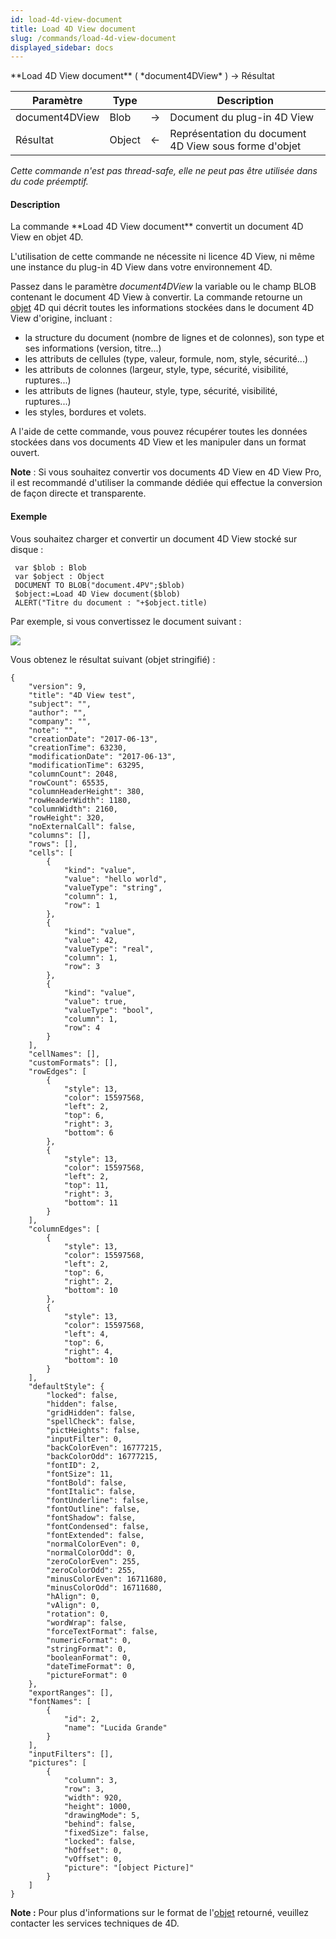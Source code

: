 ```yaml
---
id: load-4d-view-document
title: Load 4D View document
slug: /commands/load-4d-view-document
displayed_sidebar: docs
---
```


<!--REF #_command_.Load 4D View document.Syntax-->**Load 4D View document** ( *document4DView* ) -> Résultat<!-- END REF-->
<!--REF #_command_.Load 4D View document.Params-->
| Paramètre | Type |  | Description |
| --- | --- | --- | --- |
| document4DView | Blob | &#8594;  | Document du plug-in 4D View |
| Résultat | Object | &#8592; | Représentation du document 4D View sous forme d'objet |

<!-- END REF-->

*Cette commande n'est pas thread-safe, elle ne peut pas être utilisée dans du code préemptif.*


#### Description 

<!--REF #_command_.Load 4D View document.Summary-->La commande **Load 4D View document** convertit un document 4D View en objet 4D.<!-- END REF--> 

L'utilisation de cette commande ne nécessite ni licence 4D View, ni même une instance du plug-in 4D View dans votre environnement 4D. 

Passez dans le paramètre *document4DView* la variable ou le champ BLOB contenant le document 4D View à convertir. La commande retourne un [objet](# "Données structurées sous forme d'objet natif 4D") 4D qui décrit toutes les informations stockées dans le document 4D View d'origine, incluant :

* la structure du document (nombre de lignes et de colonnes), son type et ses informations (version, titre...)
* les attributs de cellules (type, valeur, formule, nom, style, sécurité...)
* les attributs de colonnes (largeur, style, type, sécurité, visibilité, ruptures...)
* les attributs de lignes (hauteur, style, type, sécurité, visibilité, ruptures...)
* les styles, bordures et volets.

A l'aide de cette commande, vous pouvez récupérer toutes les données stockées dans vos documents 4D View et les manipuler dans un format ouvert. 

**Note** : Si vous souhaitez convertir vos documents 4D View en 4D View Pro, il est recommandé d'utiliser la commande dédiée  qui effectue la conversion de façon directe et transparente. 

#### Exemple 

Vous souhaitez charger et convertir un document 4D View stocké sur disque :

```4d
 var $blob : Blob
 var $object : Object
 DOCUMENT TO BLOB("document.4PV";$blob)
 $object:=Load 4D View document($blob)
 ALERT("Titre du document : "+$object.title)
```

Par exemple, si vous convertissez le document suivant : 

![](../assets/en/commands/pict3631552.en.png)

Vous obtenez le résultat suivant (objet stringifié) :

```undefined
{
    "version": 9,
    "title": "4D View test",
    "subject": "",
    "author": "",
    "company": "",
    "note": "",
    "creationDate": "2017-06-13",
    "creationTime": 63230,
    "modificationDate": "2017-06-13",
    "modificationTime": 63295,
    "columnCount": 2048,
    "rowCount": 65535,
    "columnHeaderHeight": 380,
    "rowHeaderWidth": 1180,
    "columnWidth": 2160,
    "rowHeight": 320,
    "noExternalCall": false,
    "columns": [],
    "rows": [],
    "cells": [
        {
            "kind": "value",
            "value": "hello world",
            "valueType": "string",
            "column": 1,
            "row": 1
        },
        {
            "kind": "value",
            "value": 42,
            "valueType": "real",
            "column": 1,
            "row": 3
        },
        {
            "kind": "value",
            "value": true,
            "valueType": "bool",
            "column": 1,
            "row": 4
        }
    ],
    "cellNames": [],
    "customFormats": [],
    "rowEdges": [
        {
            "style": 13,
            "color": 15597568,
            "left": 2,
            "top": 6,
            "right": 3,
            "bottom": 6
        },
        {
            "style": 13,
            "color": 15597568,
            "left": 2,
            "top": 11,
            "right": 3,
            "bottom": 11
        }
    ],
    "columnEdges": [
        {
            "style": 13,
            "color": 15597568,
            "left": 2,
            "top": 6,
            "right": 2,
            "bottom": 10
        },
        {
            "style": 13,
            "color": 15597568,
            "left": 4,
            "top": 6,
            "right": 4,
            "bottom": 10
        }
    ],
    "defaultStyle": {
        "locked": false,
        "hidden": false,
        "gridHidden": false,
        "spellCheck": false,
        "pictHeights": false,
        "inputFilter": 0,
        "backColorEven": 16777215,
        "backColorOdd": 16777215,
        "fontID": 2,
        "fontSize": 11,
        "fontBold": false,
        "fontItalic": false,
        "fontUnderline": false,
        "fontOutline": false,
        "fontShadow": false,
        "fontCondensed": false,
        "fontExtended": false,
        "normalColorEven": 0,
        "normalColorOdd": 0,
        "zeroColorEven": 255,
        "zeroColorOdd": 255,
        "minusColorEven": 16711680,
        "minusColorOdd": 16711680,
        "hAlign": 0,
        "vAlign": 0,
        "rotation": 0,
        "wordWrap": false,
        "forceTextFormat": false,
        "numericFormat": 0,
        "stringFormat": 0,
        "booleanFormat": 0,
        "dateTimeFormat": 0,
        "pictureFormat": 0
    },
    "exportRanges": [],
    "fontNames": [
        {
            "id": 2,
            "name": "Lucida Grande" 
        }
    ],
    "inputFilters": [],
    "pictures": [
        {
            "column": 3,
            "row": 3,
            "width": 920,
            "height": 1000,
            "drawingMode": 5,
            "behind": false,
            "fixedSize": false,
            "locked": false,
            "hOffset": 0,
            "vOffset": 0,
            "picture": "[object Picture]" 
        }
    ]
}
```

**Note :** Pour plus d'informations sur le format de l'[objet](# "Données structurées sous forme d'objet natif 4D") retourné, veuillez contacter les services techniques de 4D. 
